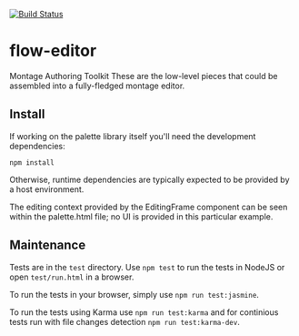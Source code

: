 [![Build Status](https://travis-ci.com/montagestudio/flow-editor.svg?branch=master)](http://travis-ci.com/montagestudio/flow-editor)

# flow-editor

Montage Authoring Toolkit
These are the low-level pieces that could be assembled into a fully-fledged
montage editor.

## Install

If working on the palette library itself you'll need the development
dependencies:

    npm install

Otherwise, runtime dependencies are typically expected to be provided by a
host environment.

The editing context provided by the EditingFrame component can be seen within
the palette.html file; no UI is provided in this particular example.

## Maintenance

Tests are in the `test` directory. Use `npm test` to run the tests in
NodeJS or open `test/run.html` in a browser. 

To run the tests in your browser, simply use `npm run test:jasmine`.

To run the tests using Karma use `npm run test:karma` and for continious tests run with file changes detection `npm run test:karma-dev`.